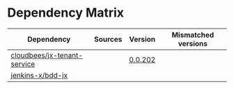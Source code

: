 # Dependency Matrix

Dependency | Sources | Version | Mismatched versions
---------- | ------- | ------- | -------------------
[cloudbees/jx-tenant-service](https://github.com/cloudbees/jx-tenant-service) |  | [0.0.202](https://github.com/cloudbees/jx-tenant-service/releases/tag/v0.0.202) | 
[jenkins-x/bdd-jx](https://github.com/jenkins-x/bdd-jx.git) |  | []() | 
